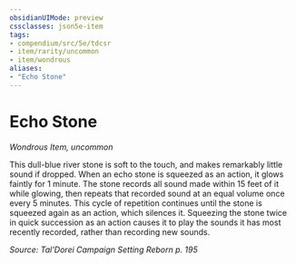 ```yaml
---
obsidianUIMode: preview
cssclasses: json5e-item
tags:
- compendium/src/5e/tdcsr
- item/rarity/uncommon
- item/wondrous
aliases: 
- "Echo Stone"
---
```

# Echo Stone
*Wondrous Item, uncommon*  


This dull-blue river stone is soft to the touch, and makes remarkably little sound if dropped. When an echo stone is squeezed as an action, it glows faintly for 1 minute. The stone records all sound made within 15 feet of it while glowing, then repeats that recorded sound at an equal volume once every 5 minutes. This cycle of repetition continues until the stone is squeezed again as an action, which silences it. Squeezing the stone twice in quick succession as an action causes it to play the sounds it has most recently recorded, rather than recording new sounds.

*Source: Tal'Dorei Campaign Setting Reborn p. 195*